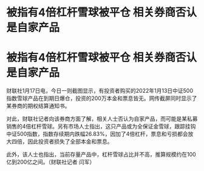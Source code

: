 # 被指有4倍杠杆雪球被平仓 相关券商否认是自家产品

# 被指有4倍杠杆雪球被平仓 相关券商否认是自家产品

财联社1月17日电，今日一则截图显示，有投资者购买的2022年1月13日中证500指数雪球产品在到期日爆仓，投资的200万本金和票息皆无。网传截屏同时显示了某券商的期权结算通知书。

对此，财联社记者向该券商方面了解，相关人士否认为自家产品，而可能是某私募销售的4倍杠杆雪球。另有市场人士指出，这只产品或为全保证金雪球，跟踪挂钩中证500指数，指数存续期内跌幅26.83%，因加了4倍杠杆，票息和亏损都会放大四倍，因此投资者损失了全部本金和票息。

此外，该人士也指出，当前存量产品中，杠杆雪球占比并不高，推算规模约在100亿到200亿之间。（财联社记者 闫军）

